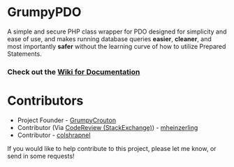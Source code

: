 # GrumpyPDO

A simple and secure PHP class wrapper for PDO designed for simplicity and ease of use, and makes running database queries **easier**, **cleaner**, and most importantly **safer** without the learning curve of how to utilize Prepared Statements.

### Check out the [Wiki for Documentation](https://github.com/GrumpyCrouton/GrumpyPDO/wiki)

# Contributors
- Project Founder - [GrumpyCrouton](https://stackoverflow.com/users/5827005/grumpycrouton)
- Contributor (Via [CodeReview (StackExchange)](https://codereview.stackexchange.com/a/177858/96569)) - [mheinzerling](https://codereview.stackexchange.com/users/21181/mheinzerling)
- Contributor - [colshrapnel](https://github.com/colshrapnel)

If you would like to help contribute to this project, please let me know, or send in some requests!
